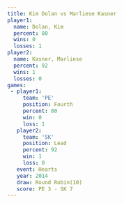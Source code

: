 ```yaml
---
title: Kim Dolan vs Marliese Kasner
player1:                
  name: Dolan, Kim      
  percent: 80           
  wins: 0               
  losses: 1             
player2:                
  name: Kasner, Marliese
  percent: 92           
  wins: 1               
  losses: 0             
games:
 - player1:          
     team: 'PE'      
     position: Fourth
     percent: 80     
     win: 0          
     loss: 1         
   player2:        
     team: 'SK'    
     position: Lead
     percent: 92   
     win: 1        
     loss: 0       
   event: Hearts        
   year: 2014           
   draw: Round Robin(10)
   score: PE 3 - SK 7   
---
```

